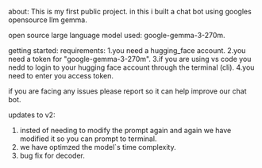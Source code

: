 about:
This is my first public project.
in this i built a chat bot using googles opensource llm gemma.

open source large language model used:
google-gemma-3-270m.

getting started:
    requirements:
    1.you need a hugging_face account.
    2.you need a token for "google-gemma-3-270m".
    3.if you are using vs code you nedd to login to your hugging face account through the terminal (cli).
    4.you need to enter you access token.


if you are facing any issues please report so it can help improve our chat bot.

updates to v2:
1. insted of needing to modify the prompt again and again we have modified it so you can prompt to terminal.
2. we have optimzed the model`s time complexity.
3. bug fix for decoder.
